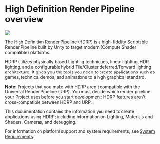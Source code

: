 # High Definition Render Pipeline overview

![](Images/Index1Main.png)

The High Definition Render Pipeline (HDRP) is a high-fidelity Scriptable Render Pipeline built by Unity to target modern (Compute Shader compatible) platforms.

HDRP utilizes physically based Lighting techniques, linear lighting, HDR lighting, and a configurable hybrid Tile/Cluster deferred/Forward lighting architecture. It gives you the tools you need to create applications such as games, technical demos, and animations to a high graphical standard.

**Note**: Projects that you make with HDRP aren't compatible with the Universal Render Pipeline (URP). You must decide which render pipeline your Project uses before you start development; HDRP features aren't cross-compatible between HDRP and URP.

This documentation contains the information you need to create applications using HDRP; including information on Lighting, Materials and Shaders, Cameras, and debugging.

For information on platform support and system requirements, see [System Requirements](System-Requirements.md).
